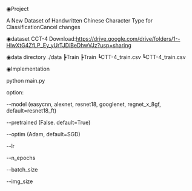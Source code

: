 ◉Project

A New Dataset of Handwritten Chinese Character Type for ClassificationCancel changes

◉dataset
 CCT-4
 Download:https://drive.google.com/drive/folders/1--HlwXtG4ZfLP_Ey_yUrTJDiBeDhwVJz?usp=sharing

◉data directory
 ./data
   ┣Train
   ┣Train
   ┗CTT-4_train.csv
   ┗CTT-4_train.csv

◉Implementation

python main.py


option:

--model (easycnn, alexnet, resnet18, googlenet, regnet_x_8gf, default=resnet18_ft)

--pretrained (False. default=True)

--optim (Adam, default=SGD)

--lr

--n_epochs

--batch_size

--img_size

